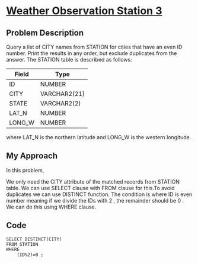 # [Weather Observation Station 3](https://www.hackerrank.com/challenges/weather-observation-station-3/problem)

## Problem Description 
Query a list of CITY names from STATION for cities that have an even ID number. Print the results in any order, but exclude duplicates from the answer.
The STATION table is described as follows:

| Field                     | Type                       | 
| --------------------------| ---------------------------|
| ID                        | NUMBER                     |
| CITY                      | VARCHAR2(21)               |
| STATE                     | VARCHAR2(2)                |
| LAT_N                     | NUMBER                     |
| LONG_W                    | NUMBER                     |

where LAT_N is the northern latitude and LONG_W is the western longitude.

## My Approach

In this problem,

We only need the CITY attribute of the matched records from STATION table. We can use SELECT clause with FROM clause for this.To avoid duplicates we can use DISTINCT function. The condition is where ID is even number meaning if we divide the IDs with 2 , the remainder should be 0 . We can do this using WHERE clause.  

## Code 
```
SELECT DISTINCT(CITY) 
FROM STATION 
WHERE 
    (ID%2)=0 ;
```